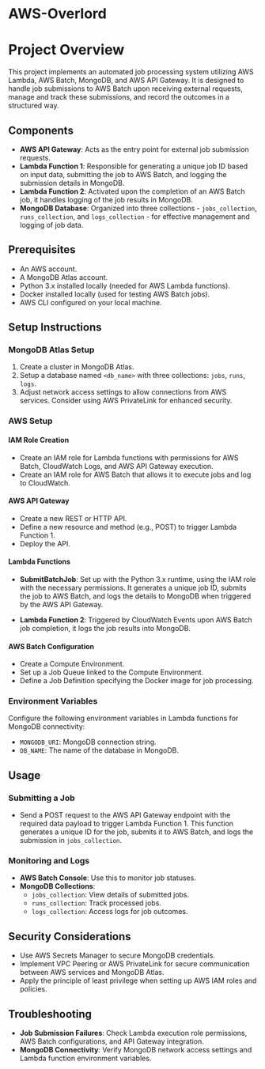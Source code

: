 # AWS-Overlord

# Project Overview

This project implements an automated job processing system utilizing AWS Lambda, AWS Batch, MongoDB, and AWS API Gateway. It is designed to handle job submissions to AWS Batch upon receiving external requests, manage and track these submissions, and record the outcomes in a structured way.

## Components

- **AWS API Gateway**: Acts as the entry point for external job submission requests.
- **Lambda Function 1**: Responsible for generating a unique job ID based on input data, submitting the job to AWS Batch, and logging the submission details in MongoDB.
- **Lambda Function 2**: Activated upon the completion of an AWS Batch job, it handles logging of the job results in MongoDB.
- **MongoDB Database**: Organized into three collections - `jobs_collection`, `runs_collection`, and `logs_collection` - for effective management and logging of job data.

## Prerequisites

- An AWS account.
- A MongoDB Atlas account.
- Python 3.x installed locally (needed for AWS Lambda functions).
- Docker installed locally (used for testing AWS Batch jobs).
- AWS CLI configured on your local machine.

## Setup Instructions

### MongoDB Atlas Setup

1. Create a cluster in MongoDB Atlas.
2. Setup a database named `<db_name>` with three collections: `jobs`, `runs`, `logs`.
3. Adjust network access settings to allow connections from AWS services. Consider using AWS PrivateLink for enhanced security.

### AWS Setup

#### IAM Role Creation

- Create an IAM role for Lambda functions with permissions for AWS Batch, CloudWatch Logs, and AWS API Gateway execution.
- Create an IAM role for AWS Batch that allows it to execute jobs and log to CloudWatch.

#### AWS API Gateway

- Create a new REST or HTTP API.
- Define a new resource and method (e.g., POST) to trigger Lambda Function 1.
- Deploy the API.

#### Lambda Functions

- **SubmitBatchJob**: Set up with the Python 3.x runtime, using the IAM role with the necessary permissions. It generates a unique job ID, submits the job to AWS Batch, and logs the details to MongoDB when triggered by the AWS API Gateway.
  
- **Lambda Function 2**: Triggered by CloudWatch Events upon AWS Batch job completion, it logs the job results into MongoDB.

#### AWS Batch Configuration

- Create a Compute Environment.
- Set up a Job Queue linked to the Compute Environment.
- Define a Job Definition specifying the Docker image for job processing.

### Environment Variables

Configure the following environment variables in Lambda functions for MongoDB connectivity:

- `MONGODB_URI`: MongoDB connection string.
- `DB_NAME`: The name of the database in MongoDB.

## Usage

### Submitting a Job

- Send a POST request to the AWS API Gateway endpoint with the required data payload to trigger Lambda Function 1. This function generates a unique ID for the job, submits it to AWS Batch, and logs the submission in `jobs_collection`.

### Monitoring and Logs

- **AWS Batch Console**: Use this to monitor job statuses.
- **MongoDB Collections**:
  - `jobs_collection`: View details of submitted jobs.
  - `runs_collection`: Track processed jobs.
  - `logs_collection`: Access logs for job outcomes.

## Security Considerations

- Use AWS Secrets Manager to secure MongoDB credentials.
- Implement VPC Peering or AWS PrivateLink for secure communication between AWS services and MongoDB Atlas.
- Apply the principle of least privilege when setting up AWS IAM roles and policies.

## Troubleshooting

- **Job Submission Failures**: Check Lambda execution role permissions, AWS Batch configurations, and API Gateway integration.
- **MongoDB Connectivity**: Verify MongoDB network access settings and Lambda function environment variables.
